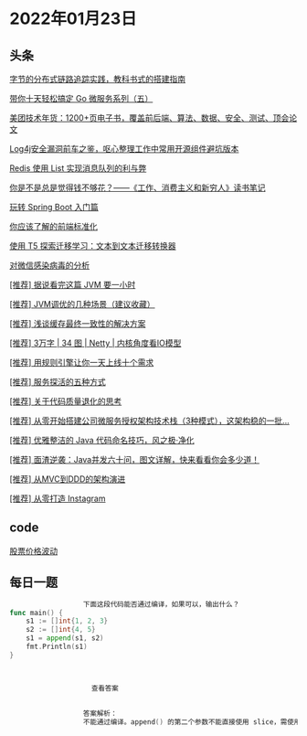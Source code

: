 # 2022年01月23日
## 头条
[字节的分布式链路追踪实践，教科书式的搭建指南](https://toutiao.io/k/t6j66db)

[带你十天轻松搞定 Go 微服务系列（五）](https://toutiao.io/k/gbgmo1e)

[美团技术年货：1200+页电子书，覆盖前后端、算法、数据、安全、测试、顶会论文](https://toutiao.io/k/jios3ly)

[Log4j安全漏洞前车之鉴，呕心整理工作中常用开源组件避坑版本](https://toutiao.io/k/1e2fqnw)

[Redis 使用 List 实现消息队列的利与弊](https://toutiao.io/k/qasw3v7)

[你是不是总是觉得钱不够花？——《工作、消费主义和新穷人》读书笔记](https://toutiao.io/k/269ugoo)

[玩转 Spring Boot 入门篇](https://toutiao.io/k/kflz2wm)

[你应该了解的前端标准化](https://toutiao.io/k/yiqb5z7)

[使用 T5 探索迁移学习：文本到文本迁移转换器](https://toutiao.io/k/g0muey0)

[对微信感染病毒的分析](https://toutiao.io/k/00q46nc)

[[推荐] 据说看完这篇 JVM 要一小时](https://toutiao.io/k/1dauixx)

[[推荐] JVM调优的几种场景（建议收藏）](https://toutiao.io/k/0mfx2nd)

[[推荐] 浅谈缓存最终一致性的解决方案](https://toutiao.io/k/mgym1lv)

[[推荐] 3万字 | 34 图 | Netty | 内核角度看IO模型](https://toutiao.io/k/zavpca4)

[[推荐] 用规则引擎让你一天上线十个需求](https://toutiao.io/k/ldd1cse)

[[推荐] 服务探活的五种方式](https://toutiao.io/k/1wuwmui)

[[推荐] 关于代码质量退化的思考](https://toutiao.io/k/zzaz6vu)

[[推荐] 从零开始搭建公司微服务授权架构技术栈（3种模式），这架构稳的一批...](https://toutiao.io/k/4g58j8v)

[[推荐] 优雅整洁的 Java 代码命名技巧，风之极·净化](https://toutiao.io/k/abc8vou)

[[推荐] 面渣逆袭：Java并发六十问，图文详解，快来看看你会多少道！](https://toutiao.io/k/4ndh1gd)

[[推荐] 从MVC到DDD的架构演进](https://toutiao.io/k/c7mn7hz)

[[推荐] 从零打造 Instagram](https://toutiao.io/k/hufqvji)



## code
[股票价格波动](https://leetcode-cn.com/problems/stock-price-fluctuation)



## 每日一题
```go
                  下面这段代码能否通过编译，如果可以，输出什么？
func main() {
	s1 := []int{1, 2, 3}
	s2 := []int{4, 5}
	s1 = append(s1, s2)
	fmt.Println(s1)
}


                  
                    查看答案
                  
                
                  答案解析：
                  不能通过编译。append() 的第二个参数不能直接使用 slice，需使用 … 操作符，将一个切片追加到另一个切片上：append(s1,s2…)。或者直接跟上元素，形如：append(s1,1,2,3)。

                
```

